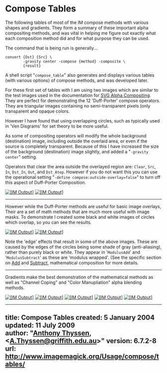 # Compose Tables

The following tables of most of the IM compose methods with various shapes and gradients.
They form a summary of these important alpha compositing methods, and was vital in helping me figure out exactly what each composition method did and for what purpose they can be used.

The command that is being run is generally...

~~~{.skip}
convert {Dst} {Src} \
        -gravity center -compose {method} -composite \
        {result}
~~~

A shell script "`compose_table`" also generates and displays various tables (with various options) of compose methods, and was developed later.

For these first set of tables with I am using two images which are similar to the test images used in the documentation for [SVG Alpha Compositing](http://www.w3.org/TR/SVG12/rendering.html).
They are perfect for demonstrating the 12 'Duff-Porter' compose operators.
They are triangular images containing no semi-transparent pixels (only transparent and opaque colors.

However I have found that using overlapping circles, such as typically used in 'Ven Disgrams' for set theory to be more useful.

As some of compositing operators will modify the whole background (destination) image, including outside the overlaid area, or even if the source is completely transparent.
Because of this I have increased the size of the background (destination) image slightly, and added a "`-gravity center`" setting.

Operators that clear the area outside the overlayed region are: `Clear`, `Src`, `In`, `Dst_In`, `Out`, and `Dst_Atop`.
However if you do not want this you can use the operational setting "`-define compose:outside-overlay=false`" to turn off this aspect of Duff-Porter Composition.

[![\[IM Output\]](montage_triangles.jpg)](montage_triangles.jpg)
[![\[IM Output\]](montage_circles.jpg)](montage_circles.jpg)

------------------------------------------------------------------------

However while the Duff-Porter methods are useful for basic image overlays, Their are a set of math methods that are much more useful with image masks.
To demonstrate I created some black and white images of circles which overlap, so you can see the results.

[![\[IM Output\]](montage_circles_1.jpg)](montage_circles_1.jpg)
[![\[IM Output\]](montage_circles_2.jpg)](montage_circles_2.jpg)

Note the 'edge' effects that result in some of the above images.
These are caused by the edges of the circles being some shade of gray (anti-aliasing), rather than purely black or white.
They appear in '`ModulusAdd`' and '`ModulusSubtract`' as these are 'modulus wrapped'.
(See the specific section on [Add](../#add) and [Subtract](../#subtract), mathematical composition for more details.

------------------------------------------------------------------------

Gradients make the best demonstration of the mathematical methods as well as "Channel Coping" and "Color Manupliation" alpha blending methods.

[![\[IM Output\]](montage_gradient_1.jpg)](montage_gradient_1.jpg)
[![\[IM Output\]](montage_gradient_2.jpg)](montage_gradient_2.jpg)
[![\[IM Output\]](montage_gradient_3.jpg)](montage_gradient_3.jpg)
[![\[IM Output\]](montage_gradient_4.jpg)](montage_gradient_4.jpg)
[![\[IM Output\]](montage_gradient_5.jpg)](montage_gradient_5.jpg)

---
title: Compose Tables
created: 5 January 2004  
updated: 11 July 2009  
author: "[Anthony Thyssen](http://www.ict.griffith.edu.au/anthony/anthony.html), &lt;[A.Thyssen@griffith.edu.au](http://www.ict.griffith.edu.au/anthony/mail.shtml)&gt;"
version: 6.7.2-8
url: http://www.imagemagick.org/Usage/compose/tables/
---

